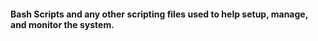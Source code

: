 #### Bash Scripts and any other scripting files used to help setup, manage, and monitor the system.
